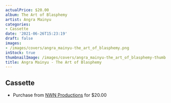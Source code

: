 ```yaml
---
actualPrice: $20.00
album: The Art of Blasphemy
artist: Angra Mainyu
categories:
- Cassette
date: '2021-06-26T15:23:19'
draft: false
images:
- /images/covers/angra_mainyu-the_art_of_blasphemy.png
inStock: true
thumbnailImage: /images/covers/angra_mainyu-the_art_of_blasphemy-thumb.png
title: Angra Mainyu - The Art of Blasphemy
---
```


## Cassette
* Purchase from [NWN Productions](http://shop.nwnprod.com/index.php?route=product/product&path=73&product_id=11132&sort=pd.name&order=ASC) for $20.00
